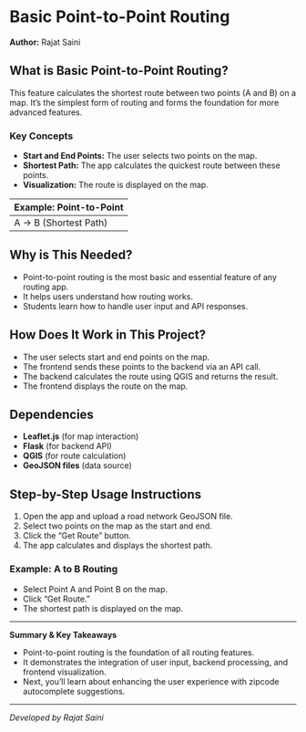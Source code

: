 # Basic Point-to-Point Routing

**Author:** Rajat Saini

## What is Basic Point-to-Point Routing?
This feature calculates the shortest route between two points (A and B) on a map. It’s the simplest form of routing and forms the foundation for more advanced features.

### Key Concepts
- **Start and End Points:** The user selects two points on the map.
- **Shortest Path:** The app calculates the quickest route between these points.
- **Visualization:** The route is displayed on the map.

| Example: Point-to-Point |
|-------------------------|
| A → B (Shortest Path)  |

## Why is This Needed?
- Point-to-point routing is the most basic and essential feature of any routing app.
- It helps users understand how routing works.
- Students learn how to handle user input and API responses.

## How Does It Work in This Project?
- The user selects start and end points on the map.
- The frontend sends these points to the backend via an API call.
- The backend calculates the route using QGIS and returns the result.
- The frontend displays the route on the map.

## Dependencies
- **Leaflet.js** (for map interaction)
- **Flask** (for backend API)
- **QGIS** (for route calculation)
- **GeoJSON files** (data source)

## Step-by-Step Usage Instructions
1. Open the app and upload a road network GeoJSON file.
2. Select two points on the map as the start and end.
3. Click the “Get Route” button.
4. The app calculates and displays the shortest path.

### Example: A to B Routing
- Select Point A and Point B on the map.
- Click “Get Route.”
- The shortest path is displayed on the map.

---
**Summary & Key Takeaways**
- Point-to-point routing is the foundation of all routing features.
- It demonstrates the integration of user input, backend processing, and frontend visualization.
- Next, you’ll learn about enhancing the user experience with zipcode autocomplete suggestions.

---
*Developed by Rajat Saini*